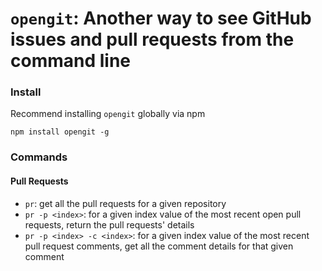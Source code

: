 # `opengit`: Another way to see GitHub issues and pull requests from the command line

### Install
Recommend installing `opengit` globally via npm

`npm install opengit -g`

### Commands

#### Pull Requests
* `pr`: get all the pull requests for a given repository
* `pr -p <index>`: for a given index value of the most recent open pull requests, return the pull requests' details
* `pr -p <index> -c <index>`: for a given index value of the most recent pull request comments, get all the comment details for that given comment
